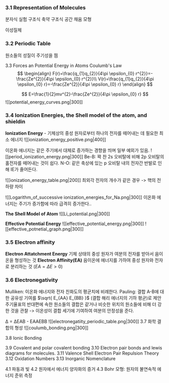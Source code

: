 ### 3.1 Representation of Molecules
분자식
실험
구조식
축약 구조식
공간 채움 모형

이성질체

### 3.2 Periodic Table
원소들의 성질이 주기성을 띔

3.3 Forces an Potential Energy in Atoms
Coulumb's Law
$$
\begin{align}
F(r)=\frac{q_{1}q_{2}}{4\pi \epsilon_{0} r^{2}}=-\frac{Ze^{2}}{4\pi \epsilon_{0} r^{2}}\\
V(r)=\frac{q_{1}q_{2}}{4\pi \epsilon_{0} r}=-\frac{Ze^{2}}{4\pi \epsilon_{0} r}
\end{align}
$$

$$
E=\frac{1}{2}mv^{2}-\frac{Ze^{2}}{4\pi \epsilon_{0} r}
$$
![[potential_energy_curves.png|300]]
### 3.4 Ionization Energies, the Shell model of the atom, and shieldin
**Ionization Energy** - 기체상의 중성 원자로부터 하나의 전자를 떼어내는 데 필요한 최소 에너지
![[ionization_energy_positive.png|400]]

이온화 에너지는 같은 주기에서 대체로 증가하는 경향을 띄며 일부 예외가 있음.
![[period_ionization_energy.png|300]]
Be-B: 꽉 찬 2s 오비탈에 비해 2p 오비탈의 홀전자를 떼어내는 것이 쉽다.
N-O: 같은 축상에 있는 p 오비탈 내의 전자간 반발로 인해 IE가 줄어든다.

![[ionization_energy_table.png|200]]
최외각 전자의 개수가 같은 경우 -> 핵의 전하량 차이

![[Logarithm_of_successive ionization_energies_for_Na.png|300]]
이온화 에너지는 주기가 증가함에 따라 급격히 증가한다..


**The Shell Model of Atom**
![[Li_potential.png|300]]

**Effective Potential Energy**
![[effective_potential_energy.png|300]]
![[effective_potnetial_graph.png|300]]
### 3.5 Electron affinity
**Electron Attatchment Energy**
기체 상태의 중성 원자가 여분의 전자를 받아서 음이온을 형성하는 것
**Electron Affinity(EA)**
음이온에 에너지를 가하여 중성 원자와 전자로 분리하는 것 ($EA=\Delta E>0$)

### 3.6 Electronegativity
Mulliken: 이온화 에너지와 전자 친화도의 평균치에 비례한다.
Pauling: 결합 A-B에 대한 공유성 기여를 $\sqrt{ E_{AA} E_{BB} }$ (결합 해리 에너지의 기하 평균)로 제안
주기율표의 반대편에 속한 원소들의 결합은 같거나 비슷한 위치의 원소들에 비해 더 강한 것을 관찰
-> 이온성이 결합 세기에 기여하여 여분의 안정성을 준다.

Δ = ΔEAB - EAAEBB
![[electronegatiity_periodic_table.png|300]]
3.7 화학 결합의 형성
![[coulumb_bonding.png|300]]

3.8 Ionic Bonding

3.9 Covalent and polar covalent bonding
3.10 Electron pair bonds and lewis diagrams for molecules. 
3.11 Valence Shell Electron Pair Repulsion Theory
3.12 Oxidation Numbers
3.13 Inorganic Nomenclature

4.1 파동과 빛
4.2 원자에서 에너지 양자화의 증거
4.3 Bohr 모형: 원자의 불연속적 에너지 준위 측정